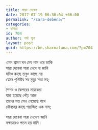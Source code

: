 ```yaml
---
title: সাড়া দেবেনা
date: 2017-07-19 06:36:04 +06:00
permalink: "/sara-debena/"
categories:
- কবিতা
id: 704
author: শর্মা লুনা
layout: post
guid: https://bn.sharmaluna.com/?p=704
---
```


এমন শ্রাবণ ঘন মেঘ নাম ধরে ডাকি  
সারা দেবেনা সারা দেবে না জানি  
যদিও কাছে তবুও কাছে নয়  
যেমন পৃথিবীর সব মৃত্যু সত্য নয়;

শৈশব ও কৈশরের নায়কেরা  
যারা হয়েছে পৌঢ় আজ  
তাদের মত সেও নেমেছে পথে  
যৌবনের কাছে পরাজিত এক নাম;

সারা দেবেনা সারা দেবেনা জানি  
নক্ষত্রেরও পতন হয় মানি।